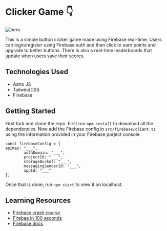 # Clicker Game 👇

![hero](https://github/anav5704/Cliker-Firebase/blob/main/docs/clicker-firebase.png)

This is a simple button clicker game made using Firebase real-time. Users can login/register using Firebase auth and then click to earn points and upgrade to better buttons. There is also a real-time leaderboards that update when users save their scores.

## Technologies Used

- Astro JS
- TailwindCSS
- Fiirebase
 
## Getting Started

First fork and clone the repo. First run ```npm install``` to download all the dependencies. Now add the Firebase config in ```src/firebase/client.ts``` using the information provided in your Firebase porject console:

```
const firebaseConfig = {
apiKey: "___",
        authDomain: "___",
        projectId: "___",
        storageBucket: "___",
        messagingSenderId: "___",
        appId: "___"
};

```

Once that is done, run ```npm start``` to view it on localhost.
    
## Learning Resources

- [Firebase crash course](https://youtube.com/playlist?list=PL4cUxeGkcC9jERUGvbudErNCeSZHWUVlb&si=ZE3FOb1aylgg2IjJ)
- [Firebae in 100 seconds](https://www.youtube.com/watch?v=vAoB4VbhRzM)
- [Firebase docs](https://firebase.google.com)
